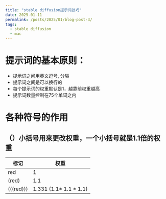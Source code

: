 ```yaml
---
title: "stable diffusion提示词技巧"
date: 2025-01-11
permalink: /posts/2025/01/blog-post-3/
tags:
  - stable diffusion
  - mac
---
```


# 提示词的基本原则：

* 提示词之间用英文逗号, 分隔
* 提示词之间是可以换行的
* 每个提示词的权重默认是1，越靠前权重越高
* 提示词数量控制在75个单词之内

# 各种符号的作用

## （）小括号用来更改权重，一个小括号就是1.1倍的权重

| 标记        | 权重                     |
| --------- | ---------------------- |
| red       | 1                      |
| (red)     | 1.1                    |
| (((red))) | 1.331 (1.1* 1.1 * 1.1) |

## 
